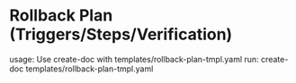 # Rollback Plan (Triggers/Steps/Verification)

usage: Use create-doc with templates/rollback-plan-tmpl.yaml
run: create-doc templates/rollback-plan-tmpl.yaml
